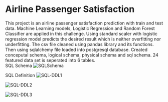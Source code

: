 # Airline Passenger Satisfaction
This project is an airline passenger satisfaction prediction with train and test data.  Machine Learning models, Logistic Regression and Random Forest Classifier are applied in this challenge.  Using standard scaler with logistic regression model predicts the desired result which is neither overfitting nor underfitting.
The csv file cleaned using pandas library and its functions.  Then using sqlalchemy file loaded into postgresql database. Created conceputal schema, logical schema, physical schema and sql schema.  24 featured data set is seperated into 6 tables.  
SQL Schema
![SQLSchema](https://user-images.githubusercontent.com/83611005/162100604-f778c71a-a0e9-4167-babd-e009e91b0d30.png)

SQL Definition
![SQL-DDL1](https://user-images.githubusercontent.com/83611005/162100411-b82f4f74-2398-4753-b5ba-d8f080c1e81b.png)

![SQL-DDL2](https://user-images.githubusercontent.com/83611005/162100530-9dd18b19-4a36-42a2-8fd8-9f8c1d4185cf.png)

![SQL-DDL3](https://user-images.githubusercontent.com/83611005/162100548-cbbf1808-ad26-4f79-bafb-63ec79bbe0fc.png)


